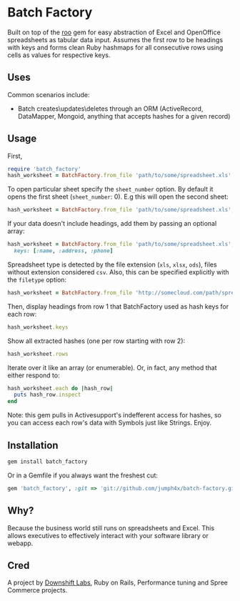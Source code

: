 # Batch Factory

Built on top of the [roo](https://github.com/roo-rb/roo) gem for easy abstraction of Excel and OpenOffice spreadsheets as tabular data input. Assumes the first row to be headings with keys and forms clean Ruby hashmaps for all consecutive rows using cells as values for respective keys. 

## Uses

Common scenarios include:

* Batch creates\updates\deletes through an ORM (ActiveRecord, DataMapper, Mongoid, anything that accepts hashes for a given record)

## Usage
First,
```ruby
require 'batch_factory'
hash_worksheet = BatchFactory.from_file 'path/to/some/spreadsheet.xls'
```
To open particular sheet specify the `sheet_number` option.
By default it opens the first sheet (`sheet_number`: 0).
E.g this will open the second sheet:
```ruby
hash_worksheet = BatchFactory.from_file 'path/to/some/spreadsheet.xls', sheet_number: 1
```

If your data doesn't include headings, add them by passing an
optional array:
```ruby
hash_worksheet = BatchFactory.from_file 'path/to/some/spreadsheet.xls',
  keys: [:name, :address, :phone]
```

Spreadsheet type is detected by the file extension (`xls`, `xlsx`, `ods`),
files without extension considered `csv`.
Also, this can be specified explicitly with the `filetype` option:
```ruby
hash_worksheet = BatchFactory.from_file 'http://somecloud.com/path/spreadsheet', filetype: 'xls'
```

Then, display headings from row 1 that BatchFactory used as hash keys for each row:
```ruby
hash_worksheet.keys
```

Show all extracted hashes (one per row starting with row 2):
```ruby
hash_worksheet.rows
```

Iterate over it like an array (or enumerable). Or, in fact, any method that either respond to:
```ruby
hash_worksheet.each do |hash_row|
  puts hash_row.inspect
end
```

Note: this gem pulls in Activesupport's indefferent access for hashes, so you can access each row's data with Symbols just like Strings. Enjoy.

## Installation

```ruby
gem install batch_factory
```

Or in a Gemfile if you always want the freshest cut:
```ruby
gem 'batch_factory', :git => 'git://github.com/jumph4x/batch-factory.git'
```

## Why?

Because the business world still runs on spreadsheets and Excel. This allows executives to effectively interact with your software library or webapp. 

## Cred

A project by [Downshift Labs](http://downshiftlabs.com), Ruby on Rails,
Performance tuning and Spree Commerce projects.
